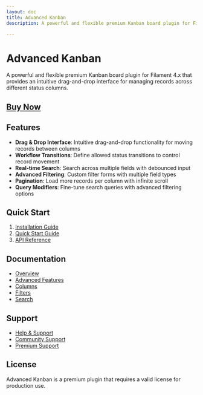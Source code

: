 ```yaml
---
layout: doc
title: Advanced Kanban
description: A powerful and flexible premium Kanban board plugin for Filament 4.x

---
```


# Advanced Kanban

A powerful and flexible premium Kanban board plugin for Filament 4.x that provides an intuitive drag-and-drop interface for managing records across different status columns.
## [Buy Now](https://checkout.anystack.sh/filament-advanced-kanban)
## Features

- **Drag & Drop Interface**: Intuitive drag-and-drop functionality for moving records between columns
- **Workflow Transitions**: Define allowed status transitions to control record movement
- **Real-time Search**: Search across multiple fields with debounced input
- **Advanced Filtering**: Custom filter forms with multiple field types
- **Pagination**: Load more records per column with infinite scroll
- **Query Modifiers**: Fine-tune search queries with advanced filtering options

## Quick Start

1. [Installation Guide](/filament/advanced-kanban/installation)
2. [Quick Start Guide](/filament/advanced-kanban/quick-start)
3. [API Reference](/filament/advanced-kanban/api-reference/kanban-options)

## Documentation

- [Overview](/filament/advanced-kanban/kanban/overview)
- [Advanced Features](/filament/advanced-kanban/kanban/advanced-features/components)
- [Columns](/filament/advanced-kanban/kanban/columns/overview)
- [Filters](/filament/advanced-kanban/kanban/filters)
- [Search](/filament/advanced-kanban/kanban/search)

## Support

- [Help & Support](/filament/advanced-kanban/help)
- [Community Support](https://github.com/your-repo)
- [Premium Support](mailto:mail2asmitnepali@gmail.com)

## License

Advanced Kanban is a premium plugin that requires a valid license for production use.
